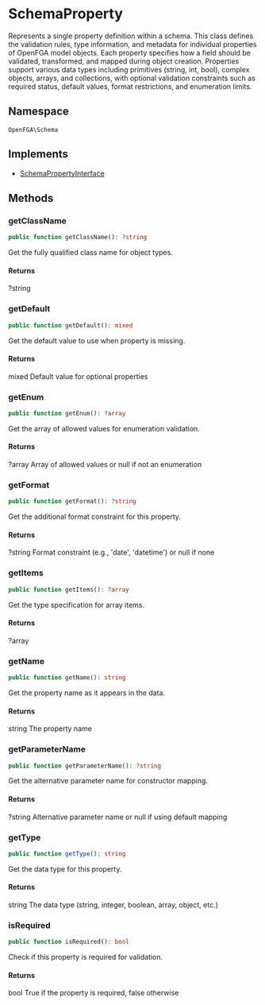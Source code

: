 # SchemaProperty

Represents a single property definition within a schema. This class defines the validation rules, type information, and metadata for individual properties of OpenFGA model objects. Each property specifies how a field should be validated, transformed, and mapped during object creation. Properties support various data types including primitives (string, int, bool), complex objects, arrays, and collections, with optional validation constraints such as required status, default values, format restrictions, and enumeration limits.

## Namespace
`OpenFGA\Schema`

## Implements
* [SchemaPropertyInterface](SchemaPropertyInterface.md)



## Methods
### getClassName


```php
public function getClassName(): ?string
```

Get the fully qualified class name for object types.


#### Returns
?string

### getDefault


```php
public function getDefault(): mixed
```

Get the default value to use when property is missing.


#### Returns
mixed
 Default value for optional properties

### getEnum


```php
public function getEnum(): ?array
```

Get the array of allowed values for enumeration validation.


#### Returns
?array
 Array of allowed values or null if not an enumeration

### getFormat


```php
public function getFormat(): ?string
```

Get the additional format constraint for this property.


#### Returns
?string
 Format constraint (e.g., &#039;date&#039;, &#039;datetime&#039;) or null if none

### getItems


```php
public function getItems(): ?array
```

Get the type specification for array items.


#### Returns
?array

### getName


```php
public function getName(): string
```

Get the property name as it appears in the data.


#### Returns
string
 The property name

### getParameterName


```php
public function getParameterName(): ?string
```

Get the alternative parameter name for constructor mapping.


#### Returns
?string
 Alternative parameter name or null if using default mapping

### getType


```php
public function getType(): string
```

Get the data type for this property.


#### Returns
string
 The data type (string, integer, boolean, array, object, etc.)

### isRequired


```php
public function isRequired(): bool
```

Check if this property is required for validation.


#### Returns
bool
 True if the property is required, false otherwise

